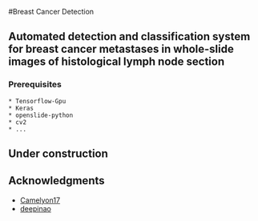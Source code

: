 #Breast Cancer Detection
## Automated detection and classification system for breast cancer metastases in whole-slide images of histological lymph node section

### Prerequisites
```
* Tensorflow-Gpu
* Keras
* openslide-python
* cv2
* ...
```
## Under construction

## Acknowledgments

* [Camelyon17](https://camelyon17.grand-challenge.org)
* [deepinao](https://github.com/deepiano/Camelyon17)
